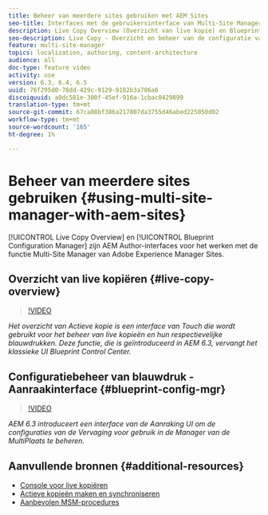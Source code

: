 ```yaml
---
title: Beheer van meerdere sites gebruiken met AEM Sites
seo-title: Interfaces met de gebruikersinterface van Multi-Site Manager gebruiken met Adobe Experience Manager
description: Live Copy Overview (Overzicht van live kopie) en Blueprint Configuration Manager zijn interface met Touch UI voor het werken met beheer van meerdere sites.
seo-description: Live Copy - Overzicht en beheer van de configuratie van blauwdrukken zijn interface met Touch UI voor het werken met beheer van meerdere sites met Adobe Experience Manager.
feature: multi-site-manager
topics: localization, authoring, content-architecture
audience: all
doc-type: feature video
activity: use
version: 6.3, 6.4, 6.5
uuid: 76f295d0-78dd-429c-9129-9182b3a706a6
discoiquuid: a0dc581e-300f-45ef-916a-1cbac0429899
translation-type: tm+mt
source-git-commit: 67ca08bf386a217807da3755d46abed225050d02
workflow-type: tm+mt
source-wordcount: '165'
ht-degree: 1%

---
```



# Beheer van meerdere sites gebruiken {#using-multi-site-manager-with-aem-sites}

[!UICONTROL Live Copy Overview] en  [!UICONTROL Blueprint Configuration Manager] zijn AEM Author-interfaces voor het werken met de functie Multi-Site Manager van Adobe Experience Manager Sites.

## Overzicht van live kopiëren {#live-copy-overview}

>[!VIDEO](https://video.tv.adobe.com/v/17054/?quality=9&learn=on)

*Het overzicht van Actieve kopie is een interface van Touch die wordt gebruikt voor het beheer van live kopieën en hun respectievelijke blauwdrukken. Deze functie, die is geïntroduceerd in AEM 6.3, vervangt het klassieke UI Blueprint Control Center.*

## Configuratiebeheer van blauwdruk - Aanraakinterface {#blueprint-config-mgr}

>[!VIDEO](https://video.tv.adobe.com/v/17056/?quality=9&learn=on)

*AEM 6.3 introduceert een interface van de Aanraking UI om de configuraties van de Vervaging voor gebruik in de Manager van de MultiPlaats te beheren.*

## Aanvullende bronnen {#additional-resources}

* [Console voor live kopiëren](https://helpx.adobe.com/experience-manager/6-5/sites/administering/using/msm-livecopy-overview.html)
* [Actieve kopieën maken en synchroniseren](https://helpx.adobe.com/experience-manager/6-5/sites/administering/using/msm-livecopy.html)
* [Aanbevolen MSM-procedures](https://helpx.adobe.com/experience-manager/6-5/sites/administering/using/msm-best-practices.html)

